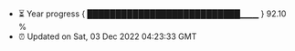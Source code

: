 - ⏳ Year progress { ███████████████████████████▁▁▁ } 92.10 %
- ⏰ Updated on Sat, 03 Dec 2022 04:23:33 GMT


